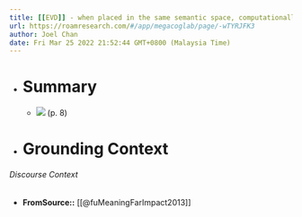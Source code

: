 ```yaml
---
title: [[EVD]] - when placed in the same semantic space, computationally selected near and far analogical stimuli were farther away from human-selected near and far analogical stimuli for the same problem - [[@fuMeaningFarImpact2013]]
url: https://roamresearch.com/#/app/megacoglab/page/-wTYRJFK3
author: Joel Chan
date: Fri Mar 25 2022 21:52:44 GMT+0800 (Malaysia Time)
---
```


- # Summary

    - ![](https://firebasestorage.googleapis.com/v0/b/firescript-577a2.appspot.com/o/imgs%2Fapp%2Fmegacoglab%2FKEiXdTS2Y8.png?alt=media&token=1f56ff31-db34-44f0-877f-ee5285aad5e6) (p. 8)
- # Grounding Context

###### Discourse Context

- **FromSource::** [[@fuMeaningFarImpact2013]]
